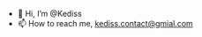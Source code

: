 - 👋 Hi, I’m @Kediss
- 📫 How to reach me, kediss.contact@gmial.com

<!---
Kediss/Kediss is a ✨ special ✨ repository because its `README.md` (this file) appears on your GitHub profile.
You can click the Preview link to take a look at your changes.
--->
